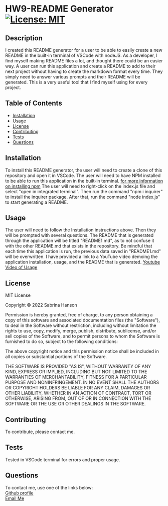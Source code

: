 # HW9-README Generator  [![License: MIT](https://img.shields.io/badge/License-MIT-yellow.svg)](https://opensource.org/licenses/MIT)

## Description
I created this README generator for a user to be able to easily create a new README in the built-in terminal of VSCode with nodeJS. As a developer, I find myself making README files a lot, and thought there could be an easier way. A user can run this application and create a README to add to their next project without having to create the markdown format every time. They simply need to answer various prompts and their README will be generated. This is a very useful tool that I find myself using for every project.

## Table of Contents
- [Installation](#installation)
- [Usage](#usage)
- [License](#license)
- [Contributing](#contributing)
- [Tests](#tests)
- [Questions](#questions)

## Installation
To install this README generator, the user will need to create a clone of this repository and open it in VSCode. The user will need to have NPM installed to be able to run this application in the built-in terminal. 
[for more information on installing npm](https://docs.npmjs.com/cli/v8/commands/npm-install)
The user will need to right-click on the index.js file and select "open in integrated terminal". Then run the command "npm i inquirer" to install the inquirer package. After that, run the command "node index.js" to start generating a README. 

## Usage
The user will need to follow the Installation instructions above. Then they will be prompted with several questions. The README that is generated through the application will be titled "README1.md", as to not confuse it with the other README.md that exists in the repository. Be mindful that each time this application is run, the previous data saved in "README1.md" will be overwritten. I have provided a link to a YouTube video demoing the application installation, usage, and the README that is generated.
[Youtube Video of Usage](https://youtu.be/qEkA4k5-JC4)

## License
MIT License

Copyright &copy; 2022 Sabrina Hanson

Permission is hereby granted, free of charge, to any person obtaining a copy
of this software and associated documentation files (the "Software"), to deal
in the Software without restriction, including without limitation the rights
to use, copy, modify, merge, publish, distribute, sublicense, and/or sell
copies of the Software, and to permit persons to whom the Software is
furnished to do so, subject to the following conditions:

The above copyright notice and this permission notice shall be included in all
copies or substantial portions of the Software.

THE SOFTWARE IS PROVIDED "AS IS", WITHOUT WARRANTY OF ANY KIND, EXPRESS OR
IMPLIED, INCLUDING BUT NOT LIMITED TO THE WARRANTIES OF MERCHANTABILITY,
FITNESS FOR A PARTICULAR PURPOSE AND NONINFRINGEMENT. IN NO EVENT SHALL THE
AUTHORS OR COPYRIGHT HOLDERS BE LIABLE FOR ANY CLAIM, DAMAGES OR OTHER
LIABILITY, WHETHER IN AN ACTION OF CONTRACT, TORT OR OTHERWISE, ARISING FROM,
OUT OF OR IN CONNECTION WITH THE SOFTWARE OR THE USE OR OTHER DEALINGS IN THE
SOFTWARE.

## Contributing
To contribute, please contact me.

## Tests
Tested in VSCode terminal for errors and proper usage.

## Questions
To contact me, use one of the links below:  
[Github profile](https://www.github.com/sabhanson)  
[Email Me](mailto:sabhanson7@gmail.com)
